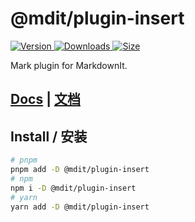 # @mdit/plugin-insert

[![Version](https://img.shields.io/npm/v/@mdit/plugin-insert.svg?style=flat-square&logo=npm) ![Downloads](https://img.shields.io/npm/dm/@mdit/plugin-insert.svg?style=flat-square&logo=npm) ![Size](https://img.shields.io/bundlephobia/min/@mdit/plugin-insert?style=flat-square&logo=npm)](https://www.npmjs.com/package/@mdit/plugin-insert)

Mark plugin for MarkdownIt.

## [Docs](https://mdit-plugins.github.io/ins.html) | [文档](https://mdit-plugins.github.io/zh/ins.html)

## Install / 安装

```bash
# pnpm
pnpm add -D @mdit/plugin-insert
# npm
npm i -D @mdit/plugin-insert
# yarn
yarn add -D @mdit/plugin-insert
```
